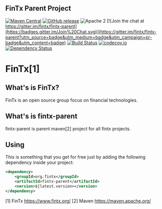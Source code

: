 ## FinTx Parent Project

[![Maven Central](https://maven-badges.herokuapp.com/maven-central/org.fintx/fintx-parent/badge.svg?style=flat-square)](https://maven-badges.herokuapp.com/maven-central/org.fintx/fintx-parent/)
[![GitHub release](https://img.shields.io/github/release/fintx/fintx-parent.svg)](https://github.com/fintx/fintx-parent/releases)
![Apache 2](http://img.shields.io/badge/license-Apache%202-red.svg)
[![Join the chat at https://gitter.im/fintx/fintx-parent](https://badges.gitter.im/Join%20Chat.svg)](https://gitter.im/fintx/fintx-parent?utm_source=badge&utm_medium=badge&utm_campaign=pr-badge&utm_content=badge)
[![Build Status](https://travis-ci.org/fintx/fintx-parent.svg?branch=master)](https://travis-ci.org/fintx/fintx-parent)
[![codecov.io](https://codecov.io/github/fintx/fintx-parent/coverage.svg?branch=master)](https://codecov.io/github/fintx/fintx-parent?branch=master)
[![Dependency Status](https://www.versioneye.com/user/projects/598c0fb4368b083896c00cad/badge.svg?style=flat)](https://www.versioneye.com/user/projects/598c0fb4368b083896c00cad)

# FinTx[1]

## What's is FinTx?

FinTx is an open source group focus on financial technologies.

## What's is fintx-parent

fintx-parent is parent maven[2] project for all fintx projects.

## Using
This is something that you get for free just by adding the following dependency inside your project:

```xml
<dependency>
    <groupId>org.fintx</groupId>
    <artifactId>fintx-parent</artifactId>
    <version>${latest.version></version>
</dependency>
```

[1] FinTx https://www.fintx.org/
[2] Maven https://maven.apache.org/
